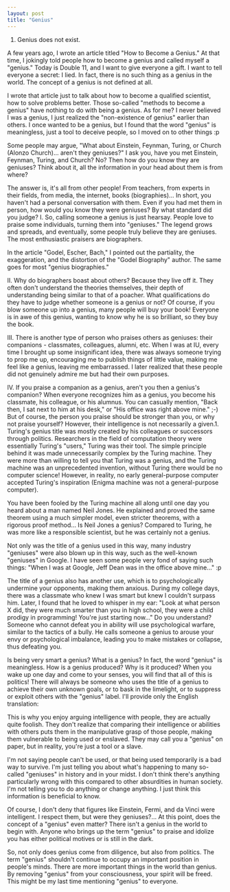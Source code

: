 ```yaml
---
layout: post
title: "Genius"
---
```


1. Genius does not exist.

A few years ago, I wrote an article titled "How to Become a Genius." At that time, I jokingly told people how to become a genius and called myself a "genius." Today is Double 11, and I want to give everyone a gift. I want to tell everyone a secret: I lied. In fact, there is no such thing as a genius in the world. The concept of a genius is not defined at all.

I wrote that article just to talk about how to become a qualified scientist, how to solve problems better. Those so-called "methods to become a genius" have nothing to do with being a genius. As for me? I never believed I was a genius, I just realized the "non-existence of genius" earlier than others. I once wanted to be a genius, but I found that the word "genius" is meaningless, just a tool to deceive people, so I moved on to other things :p

Some people may argue, "What about Einstein, Feynman, Turing, or Church (Alonzo Church)... aren't they geniuses?" I ask you, have you met Einstein, Feynman, Turing, and Church? No? Then how do you know they are geniuses? Think about it, all the information in your head about them is from where?

The answer is, it's all from other people! From teachers, from experts in their fields, from media, the internet, books (biographies)... In short, you haven't had a personal conversation with them. Even if you had met them in person, how would you know they were geniuses? By what standard did you judge? I. So, calling someone a genius is just hearsay. People love to praise some individuals, turning them into "geniuses." The legend grows and spreads, and eventually, some people truly believe they are geniuses. The most enthusiastic praisers are biographers.

In the article "Godel, Escher, Bach," I pointed out the partiality, the exaggeration, and the distortion of the "Godel Biography" author. The same goes for most "genius biographies."

II. Why do biographers boast about others? Because they live off it. They often don't understand the theories themselves, their depth of understanding being similar to that of a poacher. What qualifications do they have to judge whether someone is a genius or not? Of course, if you blow someone up into a genius, many people will buy your book! Everyone is in awe of this genius, wanting to know why he is so brilliant, so they buy the book.

III. There is another type of person who praises others as geniuses: their companions - classmates, colleagues, alumni, etc. When I was at IU, every time I brought up some insignificant idea, there was always someone trying to prop me up, encouraging me to publish things of little value, making me feel like a genius, leaving me embarrassed. I later realized that these people did not genuinely admire me but had their own purposes.

IV. If you praise a companion as a genius, aren't you then a genius's companion? When everyone recognizes him as a genius, you become his classmate, his colleague, or his alumnus. You can casually mention, "Back then, I sat next to him at his desk," or "His office was right above mine." ;-) But of course, the person you praise should be stronger than you, or why not praise yourself? However, their intelligence is not necessarily a given.1. Turing's genius title was mostly created by his colleagues or successors through politics. Researchers in the field of computation theory were essentially Turing's "users," Turing was their tool. The simple principle behind it was made unnecessarily complex by the Turing machine. They were more than willing to tell you that Turing was a genius, and the Turing machine was an unprecedented invention, without Turing there would be no computer science! However, in reality, no early general-purpose computer accepted Turing's inspiration (Enigma machine was not a general-purpose computer).

You have been fooled by the Turing machine all along until one day you heard about a man named Neil Jones. He explained and proved the same theorem using a much simpler model, even stricter theorems, with a rigorous proof method... Is Neil Jones a genius? Compared to Turing, he was more like a responsible scientist, but he was certainly not a genius.

Not only was the title of a genius used in this way, many industry "geniuses" were also blown up in this way, such as the well-known "geniuses" in Google. I have seen some people very fond of saying such things: "When I was at Google, Jeff Dean was in the office above mine..." :p

The title of a genius also has another use, which is to psychologically undermine your opponents, making them anxious. During my college days, there was a classmate who knew I was smart but knew I couldn't surpass him. Later, I found that he loved to whisper in my ear: "Look at what person X did, they were much smarter than you in high school, they were a child prodigy in programming! You're just starting now..." Do you understand? Someone who cannot defeat you in ability will use psychological warfare, similar to the tactics of a bully. He calls someone a genius to arouse your envy or psychological imbalance, leading you to make mistakes or collapse, thus defeating you.

Is being very smart a genius? What is a genius? In fact, the word "genius" is meaningless. How is a genius produced? Why is it produced? When you wake up one day and come to your senses, you will find that all of this is politics! There will always be someone who uses the title of a genius to achieve their own unknown goals, or to bask in the limelight, or to suppress or exploit others with the "genius" label. I'll provide only the English translation:

This is why you enjoy arguing intelligence with people, they are actually quite foolish. They don't realize that comparing their intelligence or abilities with others puts them in the manipulative grasp of those people, making them vulnerable to being used or enslaved. They may call you a "genius" on paper, but in reality, you're just a tool or a slave.

I'm not saying people can't be used, or that being used temporarily is a bad way to survive. I'm just telling you about what's happening to many so-called "geniuses" in history and in your midst. I don't think there's anything particularly wrong with this compared to other absurdities in human society. I'm not telling you to do anything or change anything. I just think this information is beneficial to know.

Of course, I don't deny that figures like Einstein, Fermi, and da Vinci were intelligent. I respect them, but were they geniuses?... At this point, does the concept of a "genius" even matter? There isn't a genius in the world to begin with. Anyone who brings up the term "genius" to praise and idolize you has either political motives or is still in the dark.

So, not only does genius come from diligence, but also from politics. The term "genius" shouldn't continue to occupy an important position in people's minds. There are more important things in the world than genius. By removing "genius" from your consciousness, your spirit will be freed. This might be my last time mentioning "genius" to everyone.